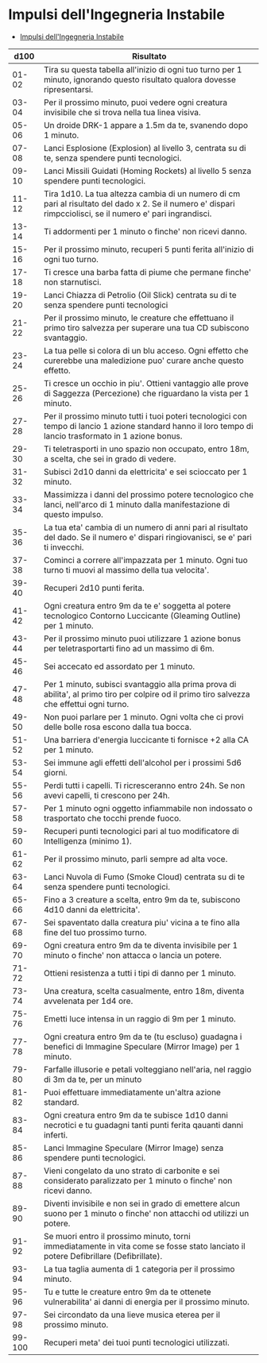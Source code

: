 # Impulsi dell'Ingegneria Instabile

- [Impulsi dell'Ingegneria Instabile](#impulsi-dellingegneria-instabile)

|d100|Risultato
|---|---
|01-02 |Tira su questa tabella all'inizio di ogni tuo turno per 1 minuto, ignorando questo risultato qualora dovesse ripresentarsi.
|03-04 |Per il prossimo minuto, puoi vedere ogni creatura invisibile che si trova nella tua linea visiva.
|05-06 |Un droide DRK-1 appare a 1.5m da te, svanendo dopo 1 minuto.
|07-08 |Lanci Esplosione (Explosion) al livello 3, centrata su di te, senza spendere punti tecnologici.
|09-10 |Lanci Missili Guidati (Homing Rockets) al livello 5 senza spendere punti tecnologici.
|11-12 |Tira 1d10. La tua altezza cambia di un numero di cm pari al risultato del dado x 2. Se il numero e' dispari rimpcciolisci, se il numero e' pari ingrandisci.
|13-14 |Ti addormenti per 1 minuto o finche' non ricevi danno.
|15-16 |Per il prossimo minuto, recuperi 5 punti ferita all'inizio di ogni tuo turno.
|17-18 |Ti cresce una barba fatta di piume che permane finche' non starnutisci.
|19-20 |Lanci Chiazza di Petrolio (Oil Slick) centrata su di te senza spendere punti tecnologici
|21-22 |Per il prossimo minuto, le creature che effettuano il primo tiro salvezza per superare una tua CD subiscono svantaggio.
|23-24 |La tua pelle si colora di un blu acceso. Ogni effetto che curerebbe una maledizione puo' curare anche questo effetto.
|25-26 |Ti cresce un occhio in piu'. Ottieni vantaggio alle prove di Saggezza (Percezione) che riguardano la vista per 1 minuto.
|27-28 |Per il prossimo minuto tutti i tuoi poteri tecnologici con tempo di lancio 1 azione standard hanno il loro tempo di lancio trasformato in 1 azione bonus.
|29-30 |Ti teletrasporti in uno spazio non occupato, entro 18m, a scelta, che sei in grado di vedere.
|31-32 |Subisci 2d10 danni da elettricita' e sei scioccato per 1 minuto.
|33-34 |Massimizza i danni del prossimo potere tecnologico che lanci, nell'arco di 1 minuto dalla manifestazione di questo impulso.
|35-36 |La tua eta' cambia di un numero di anni pari al risultato del dado. Se il numero e' dispari ringiovanisci, se e' pari ti invecchi.
|37-38 |Cominci a correre all'impazzata per 1 minuto. Ogni tuo turno ti muovi al massimo della tua velocita'.
|39-40 |Recuperi 2d10 punti ferita.
|41-42 |Ogni creatura entro 9m da te e' soggetta al potere tecnologico Contorno Luccicante (Gleaming Outline) per 1 minuto.
|43-44 |Per il prossimo minuto puoi utilizzare 1 azione bonus per teletrasportarti fino ad un massimo di 6m.
|45-46 |Sei accecato ed assordato per 1 minuto.
|47-48 |Per 1 minuto, subisci svantaggio alla prima prova di abilita', al primo tiro per colpire od il primo tiro salvezza che effettui ogni turno.
|49-50 |Non puoi parlare per 1 minuto. Ogni volta che ci provi delle bolle rosa escono dalla tua bocca.
|51-52 |Una barriera d'energia luccicante ti fornisce +2 alla CA per 1 minuto.
|53-54 |Sei immune agli effetti dell'alcohol per i prossimi 5d6 giorni.
|55-56 |Perdi tutti i capelli. Ti ricresceranno entro 24h. Se non avevi capelli, ti crescono per 24h.
|57-58 |Per 1 minuto ogni oggetto infiammabile non indossato o trasportato che tocchi prende fuoco.
|59-60 |Recuperi punti tecnologici pari al tuo modificatore di Intelligenza (minimo 1).
|61-62 |Per il prossimo minuto, parli sempre ad alta voce.
|63-64 |Lanci Nuvola di Fumo (Smoke Cloud) centrata su di te senza spendere punti tecnologici.
|65-66 |Fino a 3 creature a scelta, entro 9m da te, subiscono 4d10 danni da elettricita'.
|67-68 |Sei spaventato dalla creatura piu' vicina a te fino alla fine del tuo prossimo turno.
|69-70 |Ogni creatura entro 9m da te diventa invisibile per 1 minuto o finche' non attacca o lancia un potere.
|71-72 |Ottieni resistenza a tutti i tipi di danno per 1 minuto.
|73-74 |Una creatura, scelta casualmente, entro 18m, diventa avvelenata per 1d4 ore.
|75-76 |Emetti luce intensa in un raggio di 9m per 1 minuto.
|77-78 |Ogni creatura entro 9m da te (tu escluso) guadagna i benefici di Immagine Speculare (Mirror Image) per 1 minuto.
|79-80 |Farfalle illusorie e petali volteggiano nell'aria, nel raggio di 3m da te, per un minuto
|81-82 |Puoi effettuare immediatamente un'altra azione standard.
|83-84 |Ogni creatura entro 9m da te subisce 1d10 danni necrotici e tu guadagni tanti punti ferita qauanti danni inferti.
|85-86 |Lanci Immagine Speculare (Mirror Image) senza spendere punti tecnologici.
|87-88 |Vieni congelato da uno strato di carbonite e sei considerato paralizzato per 1 minuto o finche' non ricevi danno.
|89-90 |Diventi invisibile e non sei in grado di emettere alcun suono per 1 minuto o finche' non attacchi od utilizzi un potere.
|91-92 |Se muori entro il prossimo minuto, torni immediatamente in vita come se fosse stato lanciato il potere Defibrillare (Defibrillate).
|93-94 |La tua taglia aumenta di 1 categoria per il prossimo minuto.
|95-96 |Tu e tutte le creature entro 9m da te ottenete vulnerabilita' ai danni di energia per il prossimo minuto.
|97-98 |Sei circondato da una lieve musica eterea per il prossimo minuto.
|99-100 |Recuperi meta' dei tuoi punti tecnologici utilizzati.
